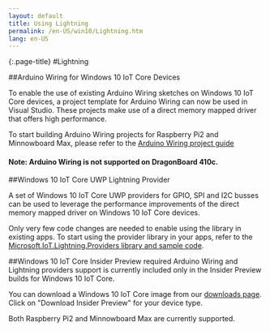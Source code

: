 ```yaml
---
layout: default
title: Using Lightning
permalink: /en-US/win10/Lightning.htm
lang: en-US
---
```

{:.page-title}
#Lightning

##Arduino Wiring for Windows 10 IoT Core Devices

To enable the use of existing Arduino Wiring sketches on Windows 10 IoT Core devices, a project template for Arduino Wiring can now be used in Visual Studio. These projects make use of a direct memory mapped driver that offers high performance.

To start building Arduino Wiring projects for Raspberry Pi2 and Minnowboard Max, please refer to the [Arduino Wiring project guide]({{site.baseurl}}/{{page.lang}}/win10/ArduinoWiringProjectGuide.htm)<br/>

#### Note: Arduino Wiring is not supported on DragonBoard 410c.

##Windows 10 IoT Core UWP Lightning Provider

A set of Windows 10 IoT Core UWP providers for GPIO, SPI and I2C busses can be used to leverage the performance improvements of the direct memory mapped driver on Windows 10 IoT Core devices.

Only very few code changes are needed to enable using the library in existing apps. To start using the provider library in your apps, refer to the [Microsoft.IoT.Lightning.Providers library and sample code]({{site.baseurl}}/{{page.lang}}/win10/LightningProviders.htm).

##Windows 10 IoT Core Insider Preview required
Arduino Wiring and Lightning providers support is currently included only in the Insider Preview builds for Windows 10 IoT Core.

You can download a Windows 10 IoT Core image from our [downloads page]({{site.baseurl}}/{{page.lang}}/Downloads.htm ). Click on "Download Insider Preview" for your device type.

Both Raspberry Pi2 and Minnowboard Max are currently supported.
